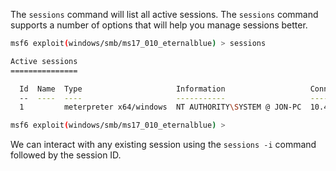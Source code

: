 
The `sessions` command will list all active sessions. The `sessions` command supports a number of options that will help you manage sessions better.

```bash
msf6 exploit(windows/smb/ms17_010_eternalblue) > sessions 

Active sessions
===============

  Id  Name  Type                     Information                   Connection
  --  ----  ----                     -----------                   ----------
  1         meterpreter x64/windows  NT AUTHORITY\SYSTEM @ JON-PC  10.4.72.115:4444 -> 10.10.187.212:49172 (10.10.187.212)

msf6 exploit(windows/smb/ms17_010_eternalblue) >
```

We can interact with any existing session using the `sessions -i` command followed by the session ID.

